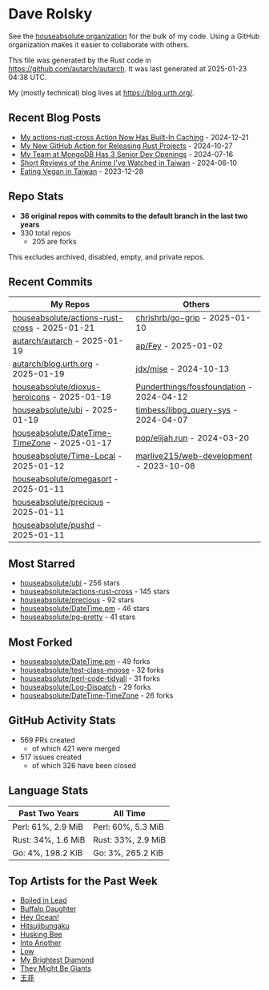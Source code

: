 
# Dave Rolsky

See the [houseabsolute organization](https://github.com/houseabsolute) for the
bulk of my code. Using a GitHub organization makes it easier to collaborate
with others.

This file was generated by the Rust code in
https://github.com/autarch/autarch. It was last generated at 2025-01-23 04:38 UTC.

My (mostly technical) blog lives at https://blog.urth.org/.

## Recent Blog Posts

- [My actions-rust-cross Action Now Has Built-In Caching](https://blog.urth.org/2024/12/21/my-actions-rust-cross-action-now-has-built-in-caching/) - 2024-12-21
- [My New GitHub Action for Releasing Rust Projects](https://blog.urth.org/2024/10/27/my-new-github-action-for-releasing-rust-projects/) - 2024-10-27
- [My Team at MongoDB Has 3 Senior Dev Openings](https://blog.urth.org/2024/07/16/my-team-at-mongodb-has-3-senior-dev-openings/) - 2024-07-16
- [Short Reviews of the Anime I&#39;ve Watched in Taiwan](https://blog.urth.org/2024/06/10/short-reviews-of-the-anime-i-ve-watched-in-taiwan/) - 2024-06-10
- [Eating Vegan in Taiwan](https://blog.urth.org/2023/12/28/eating-vegan-in-taiwan/) - 2023-12-28


## Repo Stats
- **36 original repos with commits to the default branch in the last two years**
- 330 total repos
  - 205 are forks

This excludes archived, disabled, empty, and private repos.

## Recent Commits
| My Repos | Others |
|----------|--------|
| [houseabsolute/actions-rust-cross](https://github.com/houseabsolute/actions-rust-cross) - 2025-01-21              | [chrishrb/go-grip](https://github.com/chrishrb/go-grip) - 2025-01-10                |
| [autarch/autarch](https://github.com/autarch/autarch) - 2025-01-19              | [ap/Fey](https://github.com/ap/Fey) - 2025-01-02                |
| [autarch/blog.urth.org](https://github.com/autarch/blog.urth.org) - 2025-01-19              | [jdx/mise](https://github.com/jdx/mise) - 2024-10-13                |
| [houseabsolute/dioxus-heroicons](https://github.com/houseabsolute/dioxus-heroicons) - 2025-01-19              | [Punderthings/fossfoundation](https://github.com/Punderthings/fossfoundation) - 2024-04-12                |
| [houseabsolute/ubi](https://github.com/houseabsolute/ubi) - 2025-01-19              | [timbess/libpg_query-sys](https://github.com/timbess/libpg_query-sys) - 2024-04-07                |
| [houseabsolute/DateTime-TimeZone](https://github.com/houseabsolute/DateTime-TimeZone) - 2025-01-17              | [pop/elijah.run](https://github.com/pop/elijah.run) - 2024-03-20                |
| [houseabsolute/Time-Local](https://github.com/houseabsolute/Time-Local) - 2025-01-12              | [marlive215/web-development](https://github.com/marlive215/web-development) - 2023-10-08                |
| [houseabsolute/omegasort](https://github.com/houseabsolute/omegasort) - 2025-01-11              |                 |
| [houseabsolute/precious](https://github.com/houseabsolute/precious) - 2025-01-11              |                 |
| [houseabsolute/pushd](https://github.com/houseabsolute/pushd) - 2025-01-11              |                 |


## Most Starred
- [houseabsolute/ubi](https://github.com/houseabsolute/ubi) - 256 stars
- [houseabsolute/actions-rust-cross](https://github.com/houseabsolute/actions-rust-cross) - 145 stars
- [houseabsolute/precious](https://github.com/houseabsolute/precious) - 92 stars
- [houseabsolute/DateTime.pm](https://github.com/houseabsolute/DateTime.pm) - 46 stars
- [houseabsolute/pg-pretty](https://github.com/houseabsolute/pg-pretty) - 41 stars


## Most Forked
- [houseabsolute/DateTime.pm](https://github.com/houseabsolute/DateTime.pm) - 49 forks
- [houseabsolute/test-class-moose](https://github.com/houseabsolute/test-class-moose) - 32 forks
- [houseabsolute/perl-code-tidyall](https://github.com/houseabsolute/perl-code-tidyall) - 31 forks
- [houseabsolute/Log-Dispatch](https://github.com/houseabsolute/Log-Dispatch) - 29 forks
- [houseabsolute/DateTime-TimeZone](https://github.com/houseabsolute/DateTime-TimeZone) - 26 forks


## GitHub Activity Stats
- 569 PRs created
  - of which 421 were merged
- 517 issues created
  - of which 326 have been closed

## Language Stats
| Past Two Years        | All Time                |
|-----------------------|-------------------------|
| Perl: 61%, 2.9 MiB              | Perl: 60%, 5.3 MiB                |
| Rust: 34%, 1.6 MiB              | Rust: 33%, 2.9 MiB                |
| Go: 4%, 198.2 KiB              | Go: 3%, 265.2 KiB                |


## Top Artists for the Past Week
* [Boiled in Lead](https://musicbrainz.org/artist/a22d7273-a0ec-4d1d-946b-6deede29886d)
* [Buffalo Daughter](https://musicbrainz.org/artist/c71ae637-cbc5-4f57-9c1a-38d691bd3c43)
* [Hey Ocean!](https://musicbrainz.org/artist/6eae7091-1cca-48de-b535-2c878afff6c7)
* [Hitsujibungaku](https://musicbrainz.org/search?query=Hitsujibungaku&amp;type=artist&amp;method=indexed)
* [Husking Bee](https://musicbrainz.org/artist/41fd93c6-8f41-4b14-9968-0e13249fa340)
* [Into Another](https://musicbrainz.org/artist/c235e5fd-4144-4e53-95ff-b33dc5f239c8)
* [Low](https://musicbrainz.org/artist/92de643f-fa8f-4e68-b627-4376711b7b33)
* [My Brightest Diamond](https://musicbrainz.org/artist/15f835dc-ee52-4b74-b889-113678f54119)
* [They Might Be Giants](https://musicbrainz.org/artist/183d6ef6-e161-47ff-9085-063c8b897e97)
* [王菲](https://musicbrainz.org/artist/692e367d-2846-442d-b13d-1177c3681c65)

